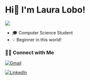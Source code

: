 <h1>Hi👋 I'm Laura Lobo!</h1>

![](https://github-readme-stats.vercel.app/api/top-langs/?username=lauralobo21&theme=dracula&hide_border=false&include_all_commits=true&count_private=true&layout=compact)
- 🎓 Computer Science Student
- 💡 Beginner in this world!

<h3> 🤝🏻 Connect with Me </h3>

<p align="center">
  
[![Gmail](https://img.shields.io/badge/gmail-333333?style=for-the-badge&logo=gmail&logoColor=red)](mailto:lauralobo364@gmail.com)

[![LinkedIn](https://img.shields.io/badge/LinkedIn-0077B5?style=for-the-badge&logo=linkedin&logoColor=white)](https://www.linkedin.com/in/laura-lobo-369563232/)

</p>
